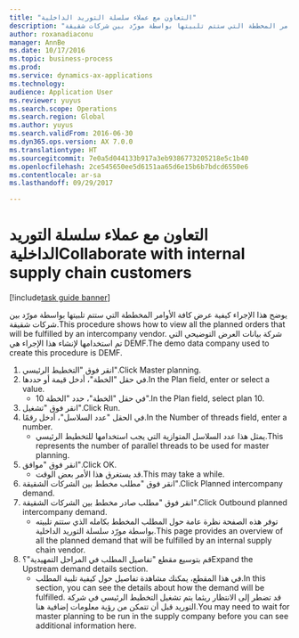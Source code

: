 ```yaml
--- 
title: "التعاون مع عملاء سلسلة التوريد الداخلية"
description: "يوضح هذا الإجراء كيفية عرض كافة الأوامر المخططة التي ستتم تلبيتها بواسطة مورّد بين شركات شقيقة."
author: roxanadiaconu
manager: AnnBe
ms.date: 10/17/2016
ms.topic: business-process
ms.prod: 
ms.service: dynamics-ax-applications
ms.technology: 
audience: Application User
ms.reviewer: yuyus
ms.search.scope: Operations
ms.search.region: Global
ms.author: yuyus
ms.search.validFrom: 2016-06-30
ms.dyn365.ops.version: AX 7.0.0
ms.translationtype: HT
ms.sourcegitcommit: 7e0a5d044133b917a3eb9386773205218e5c1b40
ms.openlocfilehash: 2ce545650ee5d6151aa65d6e15b6b7bdcd6550e6
ms.contentlocale: ar-sa
ms.lasthandoff: 09/29/2017

---
```

# <a name="collaborate-with-internal-supply-chain-customers"></a><span data-ttu-id="000c5-103">التعاون مع عملاء سلسلة التوريد الداخلية</span><span class="sxs-lookup"><span data-stu-id="000c5-103">Collaborate with internal supply chain customers</span></span>

[!include[task guide banner](../../includes/task-guide-banner.md)]

<span data-ttu-id="000c5-104">يوضح هذا الإجراء كيفية عرض كافة الأوامر المخططة التي ستتم تلبيتها بواسطة مورّد بين شركات شقيقة.</span><span class="sxs-lookup"><span data-stu-id="000c5-104">This procedure shows how to view all the planned orders that will be fulfilled by an intercompany vendor.</span></span> <span data-ttu-id="000c5-105">شركة بيانات العرض التوضيحي التي تم استخدامها لإنشاء هذا الإجراء هي DEMF.</span><span class="sxs-lookup"><span data-stu-id="000c5-105">The demo data company used to create this procedure is DEMF.</span></span>

1. <span data-ttu-id="000c5-106">انقر فوق "التخطيط الرئيسي‬".</span><span class="sxs-lookup"><span data-stu-id="000c5-106">Click Master planning.</span></span>
2. <span data-ttu-id="000c5-107">في حقل "الخطة"، أدخل قيمة أو حددها.</span><span class="sxs-lookup"><span data-stu-id="000c5-107">In the Plan field, enter or select a value.</span></span>
    * <span data-ttu-id="000c5-108">في حقل "الخطة"، حدد "الخطة 10".</span><span class="sxs-lookup"><span data-stu-id="000c5-108">In the Plan field, select plan 10.</span></span>  
3. <span data-ttu-id="000c5-109">انقر فوق "تشغيل".</span><span class="sxs-lookup"><span data-stu-id="000c5-109">Click Run.</span></span>
4. <span data-ttu-id="000c5-110">في الحقل "عدد السلاسل"، أدخل رقمًا.</span><span class="sxs-lookup"><span data-stu-id="000c5-110">In the Number of threads field, enter a number.</span></span>
    * <span data-ttu-id="000c5-111">يمثل هذا عدد السلاسل المتوازية التي يجب استخدامها للتخطيط الرئيسي.</span><span class="sxs-lookup"><span data-stu-id="000c5-111">This represents the number of parallel threads to be used for master planning.</span></span>  
5. <span data-ttu-id="000c5-112">انقر فوق "موافق".</span><span class="sxs-lookup"><span data-stu-id="000c5-112">Click OK.</span></span>
    * <span data-ttu-id="000c5-113">قد يستغرق هذا الأمر بعض الوقت.</span><span class="sxs-lookup"><span data-stu-id="000c5-113">This may take a while.</span></span>  
6. <span data-ttu-id="000c5-114">انقر فوق "مطلب مخطط بين الشركات الشقيقة‬".</span><span class="sxs-lookup"><span data-stu-id="000c5-114">Click Planned intercompany demand.</span></span>
7. <span data-ttu-id="000c5-115">انقر فوق "مطلب صادر مخطط بين الشركات الشقيقة‬".</span><span class="sxs-lookup"><span data-stu-id="000c5-115">Click Outbound planned intercompany demand.</span></span>
    * <span data-ttu-id="000c5-116">توفر هذه الصفحة نظرة عامة حول المطلب المخطط بكامله الذي ستتم تلبيته بواسطة مورّد سلسلة التوريد الداخلية.</span><span class="sxs-lookup"><span data-stu-id="000c5-116">This page provides an overview of all the planned demand that will be fulfilled by an internal supply chain vendor.</span></span>  
8. <span data-ttu-id="000c5-117">قم بتوسيع مقطع "تفاصيل المطلب في المراحل التمهيدية‬"؟</span><span class="sxs-lookup"><span data-stu-id="000c5-117">Expand the Upstream demand details section.</span></span>
    * <span data-ttu-id="000c5-118">في هذا المقطع، يمكنك مشاهدة تفاصيل حول كيفية تلبية المطلب.</span><span class="sxs-lookup"><span data-stu-id="000c5-118">In this section, you can see the details about how the demand will be fulfilled.</span></span> <span data-ttu-id="000c5-119">قد تضطر إلى الانتظار ريثما يتم تشغيل التخطيط الرئيسي في شركة التوريد قبل أن تتمكن من رؤية معلومات إضافية هنا.</span><span class="sxs-lookup"><span data-stu-id="000c5-119">You may need to wait for master planning to be run in the supply company before you can see additional information here.</span></span>  


